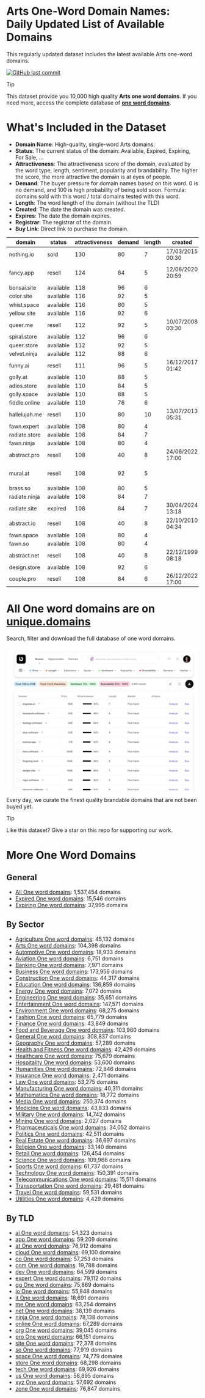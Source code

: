 
# **Arts One-Word Domain Names**: Daily Updated List of Available Domains

This regularly updated dataset includes the latest available Arts one-word domains.

[![GitHub last commit](https://img.shields.io/github/last-commit/UniqueDomains/arts-oneword-domains.svg?style=flat)]() 

> [!TIP]
> This dataset provide you 10,000 high quality **Arts one word domains**.
> If you need more, access the complete database of **[one word domains](https://unique.domains?utm_source=github&utm_medium=dataset&utm_campaign=Arts&utm_content=description.top)**.

# What's Included in the Dataset

- **Domain Name**: High-quality, single-word Arts domains.
- **Status**: The current status of the domain: Available, Expired, Expiring, For Sale, ...
- **Attractiveness**: The attractiveness score of the domain, evaluated by the word type, length, sentiment, popularity and brandability. The higher the score, the more attractive the domain is at eyes of people.
- **Demand**: The buyer pressure for domain names based on this word. 0 is no demand, and 100 is high probability of being sold soon. Formula: domains sold with this word / total domains tested with this word.
- **Length**: The word length of the domain (without the TLD)
- **Created**: The date the domain was created.
- **Expires**: The date the domain expires.
- **Registrar**: The registrar of the domain.
- **Buy Link**: Direct link to purchase the domain.

| domain        | status    | attractiveness | demand | length | created          | expires          | registrar                                                 | sectors                                 |
| ------------- | --------- | -------------- | ------ | ------ | ---------------- | ---------------- | --------------------------------------------------------- | --------------------------------------- |
| nothing.io    | sold      | 130            | 80     | 7      | 17/03/2015 00:30 | 17/03/2026 00:30 | Porkbun LLC                                               | Arts,General,Media                      |
| fancy.app     | resell    | 124            | 84     | 5      | 12/06/2020 20:59 | 12/06/2026 20:59 | Global Domains International, Inc. DBA DomainCostClub.com | Arts,Fashion,Media                      |
| bonsai.site   | available | 118            | 96     | 6      |                  |                  |                                                           | Arts,Environment                        |
| color.site    | available | 116            | 92     | 5      |                  |                  |                                                           | Arts,Fashion,General                    |
| whist.space   | available | 116            | 80     | 5      |                  |                  |                                                           | Arts,Entertainment,Sports               |
| yellow.site   | available | 116            | 92     | 6      |                  |                  |                                                           | Arts,Fashion,Media                      |
| queer.me      | resell    | 112            | 92     | 5      | 10/07/2008 03:30 | 10/07/2026 03:30 | Porkbun LLC                                               | Arts,Entertainment                      |
| spiral.store  | available | 112            | 96     | 6      |                  |                  |                                                           | Arts,Engineering,Science                |
| queer.store   | available | 112            | 92     | 5      |                  |                  |                                                           | Arts,Entertainment                      |
| velvet.ninja  | available | 112            | 88     | 6      |                  |                  |                                                           | Arts,Fashion,Retail                     |
| funny.ai      | resell    | 111            | 96     | 5      | 16/12/2017 01:42 | 21/07/2027 01:42 | NameCheap, Inc.                                           | Arts,Entertainment,Media                |
| golly.at      | available | 110            | 88     | 5      |                  |                  |                                                           | Arts,Media                              |
| adios.store   | available | 110            | 84     | 5      |                  |                  |                                                           | Arts,Humanities,Travel                  |
| golly.space   | available | 110            | 88     | 5      |                  |                  |                                                           | Arts,Media                              |
| fiddle.online | available | 110            | 76     | 6      |                  |                  |                                                           | Arts,Education,Entertainment,General    |
| hallelujah.me | resell    | 110            | 80     | 10     | 13/07/2013 05:31 | 13/07/2026 05:31 | Dynadot Inc                                               | Arts,Religion                           |
| fawn.expert   | available | 108            | 80     | 4      |                  |                  |                                                           | Arts                                    |
| radiate.store | available | 108            | 84     | 7      |                  |                  |                                                           | Arts,Entertainment,Media                |
| fawn.ninja    | available | 108            | 80     | 4      |                  |                  |                                                           | Arts                                    |
| abstract.pro  | resell    | 108            | 40     | 8      | 24/06/2022 17:00 | 24/06/2026 17:00 | Epik LLC                                                  | Arts,Humanities,Science                 |
| mural.at      | resell    | 108            | 92     | 5      |                  |                  | InterNetX GmbH ( https://nic.at/registrar/80 )            | Arts                                    |
| brass.so      | available | 108            | 80     | 5      |                  |                  |                                                           | Arts,Construction,General,Manufacturing |
| radiate.ninja | available | 108            | 84     | 7      |                  |                  |                                                           | Arts,Entertainment,Media                |
| radiate.site  | expired   | 108            | 84     | 7      | 30/04/2024 13:18 | 30/04/2025 23:59 | Namecheap                                                 | Arts,Entertainment,Media                |
| abstract.io   | resell    | 108            | 40     | 8      | 22/10/2010 04:34 | 22/10/2025 04:34 | GoDaddy.com, LLC                                          | Arts,Humanities,Science                 |
| fawn.space    | available | 108            | 80     | 4      |                  |                  |                                                           | Arts                                    |
| fawn.so       | available | 108            | 80     | 4      |                  |                  |                                                           | Arts                                    |
| abstract.net  | resell    | 108            | 40     | 8      | 22/12/1999 08:18 | 22/12/2025 08:18 | GoDaddy.com, LLC                                          | Arts,Humanities,Science                 |
| design.store  | available | 108            | 92     | 6      |                  |                  |                                                           | Arts,Fashion,Technology                 |
| couple.pro    | resell    | 108            | 84     | 6      | 26/12/2022 17:00 | 26/12/2025 17:00 | Epik LLC                                                  | Arts,Entertainment,Media                |

# All One word domains are on [unique.domains](https://unique.domains?utm_source=github&utm_medium=dataset&utm_campaign=Arts&utm_content=description.bottom)

Search, filter and download the full database of one word domains.

[![Access the only remaining good domain names, before your competitors.](https://github.com/UniqueDomains/arts-oneword-domains/blob/main/unique.domains.jpg?raw=true)](https://unique.domains?utm_source=github&utm_medium=dataset&utm_campaign=Arts&utm_content=description.image)

Every day, we curate the finest quality brandable domains that are not been buyed yet.

> [!TIP]
> Like this dataset? Give a star on this repo for supporting our work.

# More One Word Domains

## General

- [All One word domains](https://github.com/UniqueDomains/oneword-domains): 1,537,454 domains
- [Expired One word domains](https://github.com/UniqueDomains/expired-oneword-domains): 15,546 domains
- [Expiring One word domains](https://github.com/UniqueDomains/expiring-oneword-domains): 37,995 domains
## By Sector

- [Agriculture One word domains](https://github.com/UniqueDomains/agriculture-oneword-domains): 45,132 domains
- [Arts One word domains](https://github.com/UniqueDomains/arts-oneword-domains): 104,398 domains
- [Automotive One word domains](https://github.com/UniqueDomains/automotive-oneword-domains): 18,933 domains
- [Aviation One word domains](https://github.com/UniqueDomains/aviation-oneword-domains): 6,751 domains
- [Banking One word domains](https://github.com/UniqueDomains/banking-oneword-domains): 7,971 domains
- [Business One word domains](https://github.com/UniqueDomains/business-oneword-domains): 173,956 domains
- [Construction One word domains](https://github.com/UniqueDomains/construction-oneword-domains): 44,317 domains
- [Education One word domains](https://github.com/UniqueDomains/education-oneword-domains): 136,859 domains
- [Energy One word domains](https://github.com/UniqueDomains/energy-oneword-domains): 7,072 domains
- [Engineering One word domains](https://github.com/UniqueDomains/engineering-oneword-domains): 35,651 domains
- [Entertainment One word domains](https://github.com/UniqueDomains/entertainment-oneword-domains): 147,571 domains
- [Environment One word domains](https://github.com/UniqueDomains/environment-oneword-domains): 68,275 domains
- [Fashion One word domains](https://github.com/UniqueDomains/fashion-oneword-domains): 65,779 domains
- [Finance One word domains](https://github.com/UniqueDomains/finance-oneword-domains): 43,849 domains
- [Food and Beverage One word domains](https://github.com/UniqueDomains/food-and-beverage-oneword-domains): 103,960 domains
- [General One word domains](https://github.com/UniqueDomains/general-oneword-domains): 308,837 domains
- [Geography One word domains](https://github.com/UniqueDomains/geography-oneword-domains): 57,289 domains
- [Health and Fitness One word domains](https://github.com/UniqueDomains/health-and-fitness-oneword-domains): 42,429 domains
- [Healthcare One word domains](https://github.com/UniqueDomains/healthcare-oneword-domains): 75,679 domains
- [Hospitality One word domains](https://github.com/UniqueDomains/hospitality-oneword-domains): 53,600 domains
- [Humanities One word domains](https://github.com/UniqueDomains/humanities-oneword-domains): 72,846 domains
- [Insurance One word domains](https://github.com/UniqueDomains/insurance-oneword-domains): 2,471 domains
- [Law One word domains](https://github.com/UniqueDomains/law-oneword-domains): 53,275 domains
- [Manufacturing One word domains](https://github.com/UniqueDomains/manufacturing-oneword-domains): 40,311 domains
- [Mathematics One word domains](https://github.com/UniqueDomains/mathematics-oneword-domains): 18,772 domains
- [Media One word domains](https://github.com/UniqueDomains/media-oneword-domains): 250,374 domains
- [Medicine One word domains](https://github.com/UniqueDomains/medicine-oneword-domains): 43,833 domains
- [Military One word domains](https://github.com/UniqueDomains/military-oneword-domains): 14,742 domains
- [Mining One word domains](https://github.com/UniqueDomains/mining-oneword-domains): 2,027 domains
- [Pharmaceuticals One word domains](https://github.com/UniqueDomains/pharmaceuticals-oneword-domains): 34,052 domains
- [Politics One word domains](https://github.com/UniqueDomains/politics-oneword-domains): 42,511 domains
- [Real Estate One word domains](https://github.com/UniqueDomains/real-estate-oneword-domains): 36,697 domains
- [Religion One word domains](https://github.com/UniqueDomains/religion-oneword-domains): 33,140 domains
- [Retail One word domains](https://github.com/UniqueDomains/retail-oneword-domains): 126,454 domains
- [Science One word domains](https://github.com/UniqueDomains/science-oneword-domains): 109,966 domains
- [Sports One word domains](https://github.com/UniqueDomains/sports-oneword-domains): 61,737 domains
- [Technology One word domains](https://github.com/UniqueDomains/technology-oneword-domains): 150,391 domains
- [Telecommunications One word domains](https://github.com/UniqueDomains/telecommunications-oneword-domains): 15,511 domains
- [Transportation One word domains](https://github.com/UniqueDomains/transportation-oneword-domains): 29,481 domains
- [Travel One word domains](https://github.com/UniqueDomains/travel-oneword-domains): 59,531 domains
- [Utilities One word domains](https://github.com/UniqueDomains/utilities-oneword-domains): 4,429 domains
## By TLD

- [ai One word domains](https://github.com/UniqueDomains/ai-oneword-domains): 54,323 domains
- [app One word domains](https://github.com/UniqueDomains/app-oneword-domains): 59,209 domains
- [at One word domains](https://github.com/UniqueDomains/at-oneword-domains): 76,912 domains
- [cloud One word domains](https://github.com/UniqueDomains/cloud-oneword-domains): 69,100 domains
- [co One word domains](https://github.com/UniqueDomains/co-oneword-domains): 57,253 domains
- [com One word domains](https://github.com/UniqueDomains/com-oneword-domains): 19,788 domains
- [dev One word domains](https://github.com/UniqueDomains/dev-oneword-domains): 64,599 domains
- [expert One word domains](https://github.com/UniqueDomains/expert-oneword-domains): 79,112 domains
- [gg One word domains](https://github.com/UniqueDomains/gg-oneword-domains): 75,869 domains
- [io One word domains](https://github.com/UniqueDomains/io-oneword-domains): 55,848 domains
- [it One word domains](https://github.com/UniqueDomains/it-oneword-domains): 18,691 domains
- [me One word domains](https://github.com/UniqueDomains/me-oneword-domains): 63,254 domains
- [net One word domains](https://github.com/UniqueDomains/net-oneword-domains): 38,139 domains
- [ninja One word domains](https://github.com/UniqueDomains/ninja-oneword-domains): 78,138 domains
- [online One word domains](https://github.com/UniqueDomains/online-oneword-domains): 67,289 domains
- [org One word domains](https://github.com/UniqueDomains/org-oneword-domains): 39,045 domains
- [pro One word domains](https://github.com/UniqueDomains/pro-oneword-domains): 66,151 domains
- [site One word domains](https://github.com/UniqueDomains/site-oneword-domains): 72,378 domains
- [so One word domains](https://github.com/UniqueDomains/so-oneword-domains): 77,919 domains
- [space One word domains](https://github.com/UniqueDomains/space-oneword-domains): 74,779 domains
- [store One word domains](https://github.com/UniqueDomains/store-oneword-domains): 68,298 domains
- [tech One word domains](https://github.com/UniqueDomains/tech-oneword-domains): 69,926 domains
- [us One word domains](https://github.com/UniqueDomains/us-oneword-domains): 56,895 domains
- [xyz One word domains](https://github.com/UniqueDomains/xyz-oneword-domains): 57,692 domains
- [zone One word domains](https://github.com/UniqueDomains/zone-oneword-domains): 76,847 domains
        